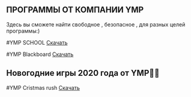 ## ПРОГРАММЫ ОТ КОМПАНИИ YMP

Здесь вы сможете найти свободное , безопасное ,
для разных целей программы:)

#YMP SCHOOL
[Скачать](https://drive.google.com/file/d/1Bi_ZAYV2lA7ljvlxWRmuwgmxTbShN25T/view?usp=sharing)

#YMP Blackboard
[Скачать](https://drive.google.com/drive/folders/1pR-PseAecemwu5TMdRwQhbpmdZd6ByS5?usp=sharing)


## Новогодние игры 2020 года от YMP🎄🎁

#YMP Cristmas rush
[Скачать](https://drive.google.com/drive/folders/10FKYC3IuPeI_X00Jg5R6F4KiE7KfcmHQ?usp=sharing)


